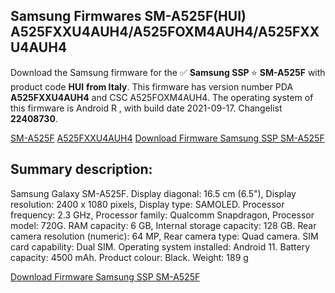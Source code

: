<h2>Samsung Firmwares SM-A525F(HUI) A525FXXU4AUH4/A525FOXM4AUH4/A525FXXU4AUH4</h2>
Download the Samsung firmware for the ✅ <strong>Samsung SSP </strong> ⭐ <strong>SM-A525F</strong> with product code <strong>HUI</strong> <strong> from Italy</strong>. This firmware has version number PDA <strong>A525FXXU4AUH4</strong> and CSC A525FOXM4AUH4. The operating system of this firmware is Android R , with build date 2021-09-17. Changelist <strong>22408730</strong>.


[SM-A525F](https://samfirm.shop/samsung/model/SM-A525F)
[A525FXXU4AUH4](https://samfirm.shop/samsung/pda/A525FXXU4AUH4)
[Download Firmware Samsung SSP SM-A525F](https://samfirm.shop/samsung/firmware/458045)
<h2>Summary description:</h2>
<p>Samsung Galaxy SM-A525F. Display diagonal: 16.5 cm (6.5"), Display resolution: 2400 x 1080 pixels, Display type: SAMOLED. Processor frequency: 2.3 GHz, Processor family: Qualcomm Snapdragon, Processor model: 720G. RAM capacity: 6 GB, Internal storage capacity: 128 GB. Rear camera resolution (numeric): 64 MP, Rear camera type: Quad camera. SIM card capability: Dual SIM. Operating system installed: Android 11. Battery capacity: 4500 mAh. Product colour: Black. Weight: 189 g</p>


[Download Firmware Samsung SSP SM-A525F](https://samfirm.shop/samsung/firmware/458045)
